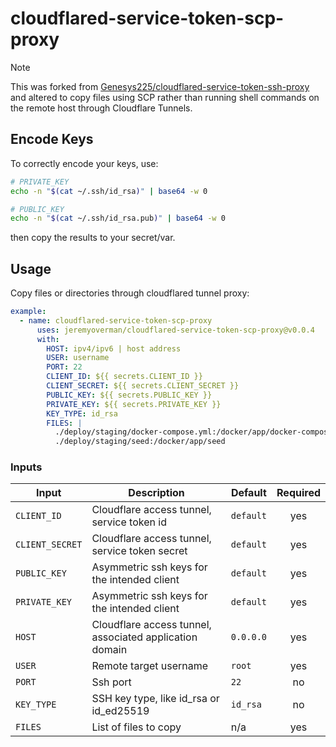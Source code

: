 # cloudflared-service-token-scp-proxy

> [!NOTE]  
> This was forked from [Genesys225/cloudflared-service-token-ssh-proxy](https://github.com/Genesys225/cloudflared-service-token-ssh-proxy) and altered to copy files using SCP rather than running shell commands on the remote host through Cloudflare Tunnels.

## Encode Keys

To correctly encode your keys, use:

```bash
# PRIVATE_KEY
echo -n "$(cat ~/.ssh/id_rsa)" | base64 -w 0

# PUBLIC_KEY
echo -n "$(cat ~/.ssh/id_rsa.pub)" | base64 -w 0
```

then copy the results to your secret/var.

## Usage

Copy files or directories through cloudflared tunnel proxy:

```yml
example:
  - name: cloudflared-service-token-scp-proxy
      uses: jeremyoverman/cloudflared-service-token-scp-proxy@v0.0.4
      with:
        HOST: ipv4/ipv6 | host address
        USER: username
        PORT: 22
        CLIENT_ID: ${{ secrets.CLIENT_ID }}
        CLIENT_SECRET: ${{ secrets.CLIENT_SECRET }}
        PUBLIC_KEY: ${{ secrets.PUBLIC_KEY }}
        PRIVATE_KEY: ${{ secrets.PRIVATE_KEY }}
        KEY_TYPE: id_rsa
        FILES: |
          ./deploy/staging/docker-compose.yml:/docker/app/docker-compose.yml
          ./deploy/staging/seed:/docker/app/seed
```

<!--doc_begin-->
### Inputs
|Input|Description|Default|Required|
|-----|-----------|-------|:------:|
|`CLIENT_ID`|Cloudflare access tunnel, service token id|`default`|yes|
|`CLIENT_SECRET`|Cloudflare access tunnel, service token secret|`default`|yes|
|`PUBLIC_KEY`|Asymmetric ssh keys for the intended client|`default`|yes|
|`PRIVATE_KEY`|Asymmetric ssh keys for the intended client|`default`|yes|
|`HOST`|Cloudflare access tunnel, associated application domain|`0.0.0.0`|yes|
|`USER`|Remote target username|`root`|yes|
|`PORT`|Ssh port|`22`|no|
|`KEY_TYPE`|SSH key type, like id_rsa or id_ed25519|`id_rsa`|no|
|`FILES`|List of files to copy|n/a|yes|

<!--doc_end-->
